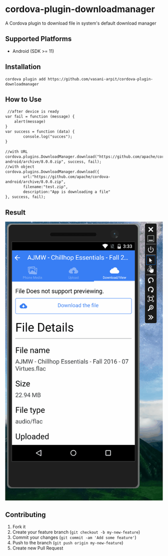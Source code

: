 # cordova-plugin-downloadmanager
A Cordova plugin to download file in system's default download manager

## Supported Platforms

 - Android (SDK >= 11)

 ## Installation

 ```
 cordova plugin add https://github.com/vasani-arpit/cordova-plugin-downloadmanager
 ```

 ## How to Use 

```
 //after device is ready
var fail = function (message) {    
    alert(message)
}
var success = function (data) {
        console.log("succes");
}

//with URL
cordova.plugins.DownloadManager.download("https://github.com/apache/cordova-android/archive/8.0.0.zip", success, fail);
//with object
cordova.plugins.DownloadManager.download({
        url:"https://github.com/apache/cordova-android/archive/8.0.0.zip",
        filename:"test.zip",
        description:"App is downloading a file"
}, success, fail);
 ```



## Result

![screenshot](./screenshot/downloadplugin.gif)

## Contributing

1. Fork it
2. Create your feature branch (`git checkout -b my-new-feature`)
3. Commit your changes (`git commit -am 'Add some feature'`)
4. Push to the branch (`git push origin my-new-feature`)
5. Create new Pull Request
